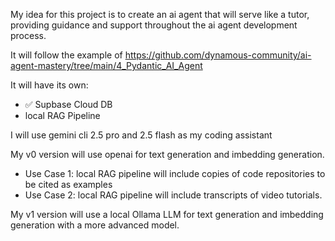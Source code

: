 My idea for this project is to create an ai agent that will serve like a tutor, providing guidance and support throughout the ai agent development process.

It will follow the example of https://github.com/dynamous-community/ai-agent-mastery/tree/main/4_Pydantic_AI_Agent

It will have its own:
  - ✅ Supbase Cloud DB
  - local RAG Pipeline

I will use gemini cli 2.5 pro and 2.5 flash as my coding assistant

My v0 version will use openai for text generation and imbedding generation.
 - Use Case 1: local RAG pipeline will include copies of code repositories to be cited as examples
 - Use Case 2: local RAG pipeline will include transcripts of video tutorials.

My v1 version will use a local Ollama LLM for text generation and imbedding generation with a more advanced model.
